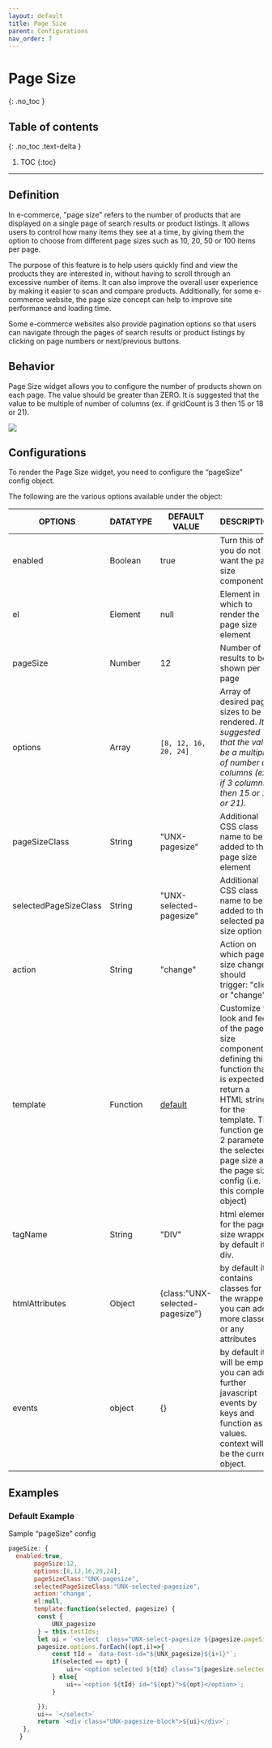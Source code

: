 ```yaml
---
layout: default
title: Page Size
parent: Configurations
nav_order: 7
---
```


# Page Size
{: .no_toc }

## Table of contents
{: .no_toc .text-delta }

1. TOC
{:toc}

---

## Definition
In e-commerce, "page size" refers to the number of products that are displayed on a single page of search results or product listings. It allows users to control how many items they see at a time, by giving them the option to choose from different page sizes such as 10, 20, 50 or 100 items per page.

The purpose of this feature is to help users quickly find and view the products they are interested in, without having to scroll through an excessive number of items. It can also improve the overall user experience by making it easier to scan and compare products. Additionally, for some e-commerce website, the page size concept can help to improve site performance and loading time.

Some e-commerce websites also provide pagination options so that users can navigate through the pages of search results or product listings by clicking on page numbers or next/previous buttons.

## Behavior
Page Size widget allows you to configure the number of products shown on each page. The value should be greater than ZERO. It is suggested that the value to be multiple of number of columns (ex. if gridCount is 3 then 15 or 18 or 21).

[![](https://unbxd.com/docs/wp-content/uploads/2020/05/page-size-new.png)](https://unbxd.com/docs/wp-content/uploads/2020/05/page-size-new.png)  



## Configurations
To render the Page Size widget, you need to configure the “pageSize” config object.

The following are the various options available under the object: 

| OPTIONS | DATATYPE | DEFAULT VALUE | DESCRIPTION |
|----------|----------|----------|----------|
| enabled | Boolean | true | Turn this off if you do not want the page size component | 
| el                        	| Element  	| null | Element in which to render the page size element |
| pageSize                  	| Number   	| 12 | Number of results to be shown per page |
| options                   	| Array    	| `[8, 12, 16, 20, 24]` | Array of desired page sizes to be rendered. _It is suggested that the value be a multiple of number of columns (ex. if 3 columns then 15 or 18 or 21)._ |
| pageSizeClass             	| String   	| "UNX-pagesize" | Additional CSS class name to be added to the page size element |
| selectedPageSizeClass     	| String   	| "UNX-selected-pagesize" | Additional CSS class name to be added to the selected page size option |
| action                    	| String   	| "change" | Action on which page size change should trigger: "click" or "change" |
| template                  	| Function 	| [default](src/modules/pageSize/pageSizeView.js) | Customize the look and feel of the page size component by defining this function that is expected to return a HTML string for the template. This function gets 2 parameters: the selected page size and the page size config (i.e. this complete object)  |
| tagName | String | "DIV" | html element for the page size wrapper. by default it is div.  |
| htmlAttributes | Object | {class:"UNX-selected-pagesize"} | by default it contains classes for the wrapper. you can add more classes or any attributes |
| events | object | {} | by default it will be empty. you can add further javascript events by keys and function as values. context will be the current object. |

## Examples

### Default Example
Sample “pageSize” config
```js
pageSize: {
  enabled:true,
       pageSize:12,
       options:[8,12,16,20,24],
       pageSizeClass:"UNX-pagesize",
       selectedPageSizeClass:"UNX-selected-pagesize",
       action:'change',
       el:null,
       template:function(selected, pagesize) {
        const {
            UNX_pagesize
        } = this.testIds;
        let ui = `<select  class="UNX-select-pagesize ${pagesize.pageSizeClass}">`;
        pagesize.options.forEach((opt,i)=>{
            const tId = `data-test-id="${UNX_pagesize}${i+1}"`;
            if(selected == opt) {
                ui+=`<option selected ${tId} class="${pagesize.selectedPageSizeClass}" id="${opt}">${opt}</option>`;
            } else{
                ui+=`<option ${tId} id="${opt}">${opt}</option>`;
            }

        });
        ui+= `</select>`
        return `<div class="UNX-pagesize-block">${ui}</div>`;
    },
   }
```